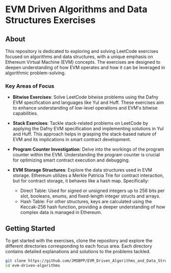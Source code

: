 # EVM Driven Algorithms and Data Structures Exercises

## About

This repository is dedicated to exploring and solving LeetCode exercises focused on algorithms and data structures, with a unique emphasis on Ethereum Virtual Machine (EVM) concepts. The exercises are designed to deepen understanding of how EVM operates and how it can be leveraged in algorithmic problem-solving.

### Key Areas of Focus

- **Bitwise Exercises**: Solve LeetCode bitwise problems using the Dafny EVM specification and languages like Yul and Huff. These exercises aim to enhance understanding of low-level operations and EVM's bitwise capabilities.

- **Stack Exercises**: Tackle stack-related problems on LeetCode by applying the Dafny EVM specification and implementing solutions in Yul and Huff. This approach helps in grasping the stack-based nature of EVM and its implications in smart contract development.

- **Program Counter Investigation**: Delve into the workings of the program counter within the EVM. Understanding the program counter is crucial for optimizing smart contract execution and debugging.

- **EVM Storage Structures**: Explore the data structures used in EVM storage. Ethereum utilizes a Merkle Patricia Trie for contract interaction, but for contract storage, it behaves like a hash map. Specifically:
  - Direct Table: Used for signed or unsigned integers up to 256 bits per slot, booleans, enums, and fixed-length integer structs and arrays.
  - Hash Table: For other structures, keys are calculated using the Keccak-256 hash function, providing a deeper understanding of how complex data is managed in Ethereum.

## Getting Started

To get started with the exercises, clone the repository and explore the different directories corresponding to each focus area. Each directory contains detailed explanations and solutions to the problems tackled.

```bash
git clone https://github.com/JMSBPP/EVM_Driven_Algorithms_and_Data_Structures_Exercises.git
cd evm-driven-algorithms
```
